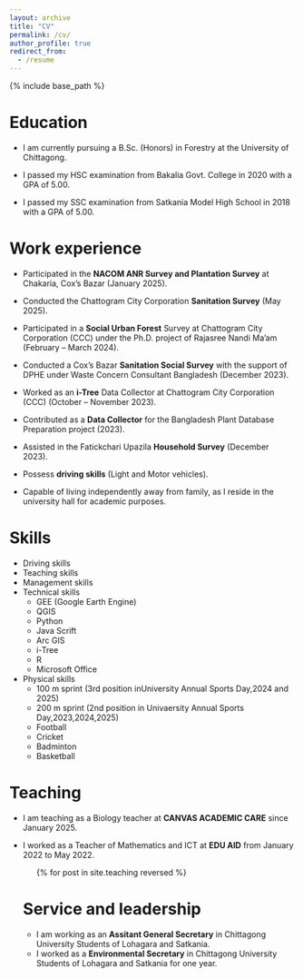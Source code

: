 ```yaml
---
layout: archive
title: "CV"
permalink: /cv/
author_profile: true
redirect_from:
  - /resume
---
```


{% include base_path %}

Education
======
* I am currently pursuing a B.Sc. (Honors) in Forestry at the University of Chittagong.

* I passed my HSC examination from Bakalia Govt. College in 2020 with a GPA of 5.00.

* I passed my SSC examination from Satkania Model High School in 2018 with a GPA of 5.00.

Work experience
======
* Participated in the **NACOM ANR Survey and Plantation Survey** at Chakaria, Cox’s Bazar (January 2025).
* Conducted the Chattogram City Corporation **Sanitation Survey** (May 2025).
* Participated in a **Social Urban Forest** Survey at Chattogram City Corporation (CCC) under the Ph.D. project of Rajasree Nandi Ma’am (February – March 2024).

* Conducted a Cox’s Bazar **Sanitation Social Survey** with the support of DPHE under Waste Concern Consultant Bangladesh (December 2023).

* Worked as an **i-Tree** Data Collector at Chattogram City Corporation (CCC) (October – November 2023).

* Contributed as a **Data Collector** for the Bangladesh Plant Database Preparation project (2023).

* Assisted in the Fatickchari Upazila **Household Survey** (December 2023).

* Possess **driving skills** (Light and Motor vehicles).

* Capable of living independently away from family, as I reside in the university hall for academic purposes.

<!-- * Fall 2015: Research Assistant
  * GitHub University
  * Duties included: Merging pull requests
  * Supervisor: Professor Hub

* Summer 2015: Research Assistant
  * GitHub University
  * Duties included: Tagging issues
  * Supervisor: Professor Git -->
  
Skills
======
* Driving skills
* Teaching skills
* Management skills
* Technical skills
  * GEE (Google Earth Engine)
  * QGIS
  * Python
  * Java Scrift
  * Arc GIS
  * i-Tree
  * R
  * Microsoft Office
* Physical skills
  * 100 m sprint (3rd position inUniversity Annual Sports Day,2024 and 2025)
  * 200 m sprint (2nd position in Univaersity Annual Sports Day,2023,2024,2025)
  * Football
  * Cricket
  * Badminton 
  * Basketball
<!-- Publications
======
  <ul>{% for post in site.publications reversed %}
    {% include archive-single-cv.html %}
  {% endfor %}</ul> -->
  
<!-- Talks
======
  <ul>{% for post in site.talks reversed %}
    {% include archive-single-talk-cv.html  %}
  {% endfor %}</ul> -->
  
Teaching 
======
* I am teaching as a Biology teacher at **CANVAS ACADEMIC CARE** since January 2025.
* I worked as a Teacher of Mathematics and ICT at **EDU AID** from January 2022 to May 2022.

  <ul>{% for post in site.teaching reversed %}
    <!-- {% include archive-single-cv.html %}
  {% endfor %}</ul> -->
  
Service and leadership
======
* I am working as an **Assitant General Secretary** in Chittagong University Students of Lohagara and Satkania.
* I worked as a **Environmental Secretary** in Chittagong University Students of Lohagara and Satkania for one year.

